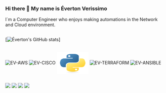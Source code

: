 ### Hi there 👋 My name is Éverton Verissimo 

I´m a Computer Engineer who enjoys making automations in the Network and Cloud environment. 
##


[![Éverton's GitHub stats](https://github-readme-stats.vercel.app/api?username=evertonvam&show_icons=true&theme=dark#gh-dark-mode-only)]

<div style="display: inline_block"><br>
  <img align="center" alt="EV-AWS" height="40" width="90" margin= "1000" src="https://upload.wikimedia.org/wikipedia/commons/9/93/Amazon_Web_Services_Logo.svg"/>
  <img align="center" alt="EV-CISCO" height="40" width="90" src="https://upload.wikimedia.org/wikipedia/commons/0/08/Cisco_logo_blue_2016.svg"  />
  <img align="center" alt="EV-PYTHON" height="70" width="100" src="https://raw.githubusercontent.com/devicons/devicon/master/icons/python/python-original.svg"  />
  <img align="center" alt="EV-TERRAFORM" height="70" width="90"src="https://cdn.jsdelivr.net/gh/devicons/devicon/icons/terraform/terraform-original-wordmark.svg"  />
  <img align="center" alt="EV-ANSIBLE" height="80" width="90" src="https://github.com/AwesomeLogos/logomono/blob/gh-pages/logos/ansible.svg" />
</div>
  
 ##
 
<div> 
  <a href="https://discord.gg/VDjKBKFn" target="_blank"><img src="https://img.shields.io/badge/Discord-7289DA?style=for-the-badge&logo=discord&logoColor=white" target="_blank"></a>
  <a href="https://www.twitch.tv/evertonvam" target="_blank"><img src="https://img.shields.io/badge/Twitch-9146FF?style=for-the-badge&logo=twitch&logoColor=white" target="_blank"></a>
  <a href="mailto:evertonvam@gmail.com"><img src="https://img.shields.io/badge/-Gmail-%23333?style=for-the-badge&logo=gmail&logoColor=white" target="_blank"></a>
  <a href="https://www.linkedin.com/in/evertonvam" target="_blank"><img src="https://img.shields.io/badge/-LinkedIn-%230077B5?style=for-the-badge&logo=linkedin&logoColor=white" target="_blank"> 
</div>
